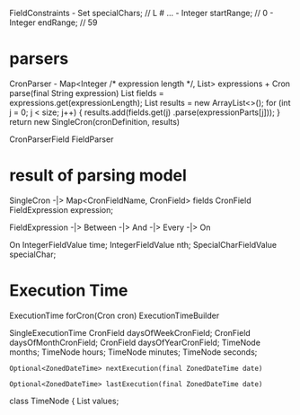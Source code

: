 FieldConstraints
    - Set<SpecialChar> specialChars; // L # ...
    - Integer startRange; // 0
    - Integer endRange; // 59

parsers
=======================================================================================================================

CronParser
    - Map<Integer /* expression length */, List<CronParserField>> expressions
    + Cron parse(final String expression)
        List<CronParserField> fields = expressions.get(expressionLength);
        List<CronField> results = new ArrayList<>();
        for (int j = 0; j < size; j++) {
            results.add(fields.get(j)
                .parse(expressionParts[j]));
        }
        return new SingleCron(cronDefinition, results)

CronParserField
FieldParser

result of parsing model
=======================================================================================================================

SingleCron -|>
    Map<CronFieldName, CronField> fields
CronField
    FieldExpression expression;

FieldExpression
        -|> Between
        -|> And
        -|> Every
        -|> On

On
    IntegerFieldValue time;
    IntegerFieldValue nth;
    SpecialCharFieldValue specialChar;

Execution Time
=======================================================================================================================
ExecutionTime forCron(Cron cron)
ExecutionTimeBuilder

SingleExecutionTime
    CronField daysOfWeekCronField;
    CronField daysOfMonthCronField;
    CronField daysOfYearCronField;
    TimeNode months;
    TimeNode hours;
    TimeNode minutes;
    TimeNode seconds;

    Optional<ZonedDateTime> nextExecution(final ZonedDateTime date)

    Optional<ZonedDateTime> lastExecution(final ZonedDateTime date)

class TimeNode {
    List<Integer> values;


